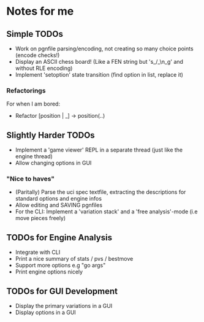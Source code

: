 
# Notes for me

## Simple TODOs

- Work on pgnfile parsing/encoding, not creating so many choice points (encode checks!)
- Display an ASCII chess board! (Like a FEN string but 's_/_\n_g' and without RLE encoding)
- Implement 'setoption' state transition (find option in list, replace it)

### Refactorings
For when I am bored:

- Refactor [position | _] -> position(..)

## Slightly Harder TODOs

- Implement a 'game viewer' REPL in a separate thread (just like the engine thread)
- Allow changing options in GUI


### "Nice to haves"

- (Paritally) Parse the uci spec textfile, extracting the descriptions for standard options and engine infos
- Allow editing and SAVING pgnfiles 
- For the CLI: Implement a 'variation stack' and a 'free analysis'-mode (i.e move pieces freely)


## TODOs for Engine Analysis

- Integrate with CLI
- Print a nice summary of stats / pvs / bestmove
- Support more options e.g "go args"
- Print engine options nicely

## TODOs for GUI Development

- Display the primary variations in a GUI 
- Display options in a GUI
